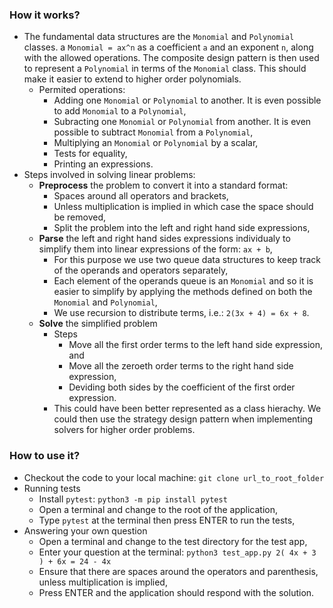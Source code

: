 ### How it works?
* The fundamental data structures are the `Monomial` and `Polynomial` classes.  a `Monomial = ax^n` as a coefficient `a` and an exponent `n`, along with the allowed operations. The composite design pattern is then used to represent a `Polynomial` in terms of the `Monomial` class. This should make it easier to extend to higher order polynomials. 
    * Permited operations:
        * Adding one `Monomial` or `Polynomial` to another. It is even possible to add `Monomial` to 
        a `Polynomial`,
        * Subracting one `Monomial` or `Polynomial` from another. It is even possible to subtract `Monomial` from a `Polynomial`,
        * Multiplying an `Monomial` or `Polynomial` by a scalar,
        * Tests for equality,
        * Printing an expressions.
* Steps involved in solving linear problems:
    * **Preprocess** the problem to convert it into a standard format:
        * Spaces around all operators and brackets,
        * Unless multiplication is implied in which case the space should be removed,
        * Split the problem into the left and right hand side expressions,
    * **Parse** the left and right hand sides expressions individualy to simplify them into linear expressions of the form: `ax + b`,
        * For this purpose we use two queue data structures to keep track of the operands and operators separately,
        * Each element of the operands queue is an `Monomial` and so it is easier to simplify by applying the methods defined on both the `Monomial` and `Polynomial`,
        * We use recursion to distribute terms, i.e.: `2(3x + 4) = 6x + 8`.
    * **Solve** the simplified problem
        * Steps 
            * Move all the first order terms to the left hand side expression, and 
            * Move all the zeroeth order terms to the right hand side expression,
            * Deviding both sides by the coefficient of the first order expression.
        * This could have been better represented as a class hierachy. We could then use the strategy design pattern when implementing solvers for higher order problems.


### How to use it?
* Checkout the code to your local machine: `git clone url_to_root_folder`
* Running tests
    * Install `pytest`: `python3 -m pip install pytest`
    * Open a terminal and change to the root of the application,
    * Type `pytest` at the terminal then press ENTER to run the tests,
* Answering your own question
    * Open a terminal and change to the test directory for the test app,
    * Enter your question at the terminal: 
        `python3 test_app.py 2( 4x + 3 ) + 6x = 24 - 4x` 
    * Ensure that there are spaces around the operators and parenthesis, unless multiplication is implied,
    * Press ENTER and the application should respond with the solution.
